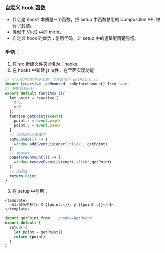 ### 自定义 hook 函数
 - 什么是 hook? 本质是一个函数，把 setup 中函数使用的 Composition API 进行了封装。
 - 类似于 Vue2 中的 mixin。
 - 自定义 hook 的优势：复用代码，让 setup 中的逻辑更清楚易懂。
### 举例：
1. 在 src 新建文件夹命名为：hooks
2. 在 hooks 中新建 js 文件，在里面实现功能
```js
// 引入使用到的钩子函数，文件命名为 getPoint.js
import {reactive, onMounted, onBeforeUnmount} from 'vue'
// 获取鼠标坐标
export default funciton (){
  let point = reactive({
    x:0,
    y:0
  })
  funtion getPoint(event){
	point.x = event.pageX
	point.y = event.pageY
  }
  // 添加鼠标监听事件
  onMounted(() => {
	window.addEventListener('click', getPoint)
  })
  // 解绑事件
  onBeforeUnmount(() => {
	window.removeEventListener('click',getPoint)
  })
  // 返回值
  return Point
}
```
3. 在 setup 中引用：
```js
<template>
  <h1>鼠标坐标为：X:{{point.x}}, y:{{point.y}}</h1>
</template>

import getPoint from '../hooks/getPoint'
export default {
  setup(){
	let point = getPoint()
    return {point}
  }
}
```
